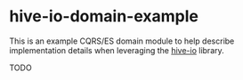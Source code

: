 # hive-io-domain-example
This is an example CQRS/ES domain module to help describe implementation details when leveraging the [hive-io](https://www.npmjs.com/package/hive-io) library.

TODO
